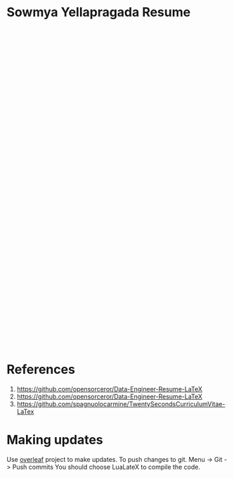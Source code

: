 # Sowmya Yellapragada Resume
<object src="SowmyaYellapragada-Resume.pdf" type="application/pdf" title="Resume" width="500" height="720">
    <a href="SowmyaYellapragada-Resume.pdf">Resume</a> 
</object>

# References

1) https://github.com/opensorceror/Data-Engineer-Resume-LaTeX
2) https://github.com/opensorceror/Data-Engineer-Resume-LaTeX
3) https://github.com/spagnuolocarmine/TwentySecondsCurriculumVitae-LaTex

# Making updates
Use [overleaf](https://www.overleaf.com/project/65bfe5542b70d056a87783b6) project to make updates.
To push changes to git. Menu -> Git -> Push commits
You should choose LuaLateX to compile the code.
